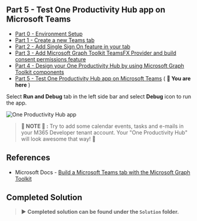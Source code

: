## Part 5 - Test One Productivity Hub app on Microsoft Teams

- [Part 0 - Environment Setup](00-Setup.md) 
- [Part 1 - Create a new Teams tab](01-Create_Teams_tab.md) 
- [Part 2 - Add Single Sign On feature in your tab](/Labs/02-Create_SSO_Feature.md)
- [Part 3 - Add Microsoft Graph Toolkit TeamsFX Provider and build consent permissions feature](/Labs/03-Initialize_MGT_and_consent_permissions.md)
- [Part 4 - Design your One Productivity Hub by using Microsoft Graph Toolkit components](04-Design_your_tab_using_MGT_components.md) 
- [Part 5 - Test One Productivity Hub app on Microsoft Teams](05-Test_your_tab.md) ( **📍 You are here** )


Select **Run and Debug** tab in the left side bar and select **Debug** icon to run the app.

![One Productivity Hub app](/Labs/Images/OneProductivityHub-final.gif)

> **📌 NOTE 📌 :** Try to add some calendar events, tasks and e-mails in your M365 Developer tenant account. Your "One Productivity Hub" will look awesome that way! 🌟 

## References
- Microsoft Docs - [Build a Microsoft Teams tab with the Microsoft Graph Toolkit](https://cda.ms/1Jh)

## Completed Solution
> ▶️ **Completed solution can be found under the `Solution` folder.**

